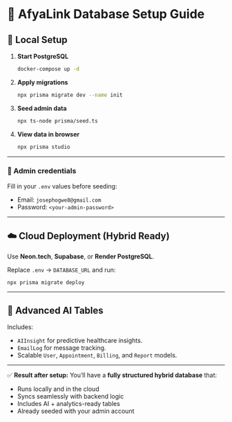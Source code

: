 # 🧱 AfyaLink Database Setup Guide

## 🚀 Local Setup

1. **Start PostgreSQL**
   ```bash
   docker-compose up -d
   ```

2. **Apply migrations**
   ```bash
   npx prisma migrate dev --name init
   ```

3. **Seed admin data**
   ```bash
   npx ts-node prisma/seed.ts
   ```

4. **View data in browser**
   ```bash
   npx prisma studio
   ```

---

### 🔑 Admin credentials
Fill in your `.env` values before seeding:

- Email: `josephogwe8@gmail.com`
- Password: `<your-admin-password>`

---

## ☁️ Cloud Deployment (Hybrid Ready)

Use **Neon.tech**, **Supabase**, or **Render PostgreSQL**.

Replace `.env` → `DATABASE_URL` and run:

```bash
npx prisma migrate deploy
```

---

## 🧠 Advanced AI Tables

Includes:
- `AIInsight` for predictive healthcare insights.
- `EmailLog` for message tracking.
- Scalable `User`, `Appointment`, `Billing`, and `Report` models.

---

✅ **Result after setup:**
You’ll have a **fully structured hybrid database** that:
- Runs locally and in the cloud
- Syncs seamlessly with backend logic
- Includes AI + analytics-ready tables
- Already seeded with your admin account
